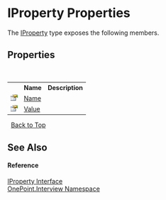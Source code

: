 # IProperty Properties
 

The <a href="T_OnePoint_Interview_IProperty">IProperty</a> type exposes the following members.


## Properties
&nbsp;<table><tr><th></th><th>Name</th><th>Description</th></tr><tr><td>![Public property](media/pubproperty.gif "Public property")</td><td><a href="P_OnePoint_Interview_IProperty_Name">Name</a></td><td /></tr><tr><td>![Public property](media/pubproperty.gif "Public property")</td><td><a href="P_OnePoint_Interview_IProperty_Value">Value</a></td><td /></tr></table>&nbsp;
<a href="#iproperty-properties">Back to Top</a>

## See Also


#### Reference
<a href="T_OnePoint_Interview_IProperty">IProperty Interface</a><br /><a href="N_OnePoint_Interview">OnePoint.Interview Namespace</a><br />